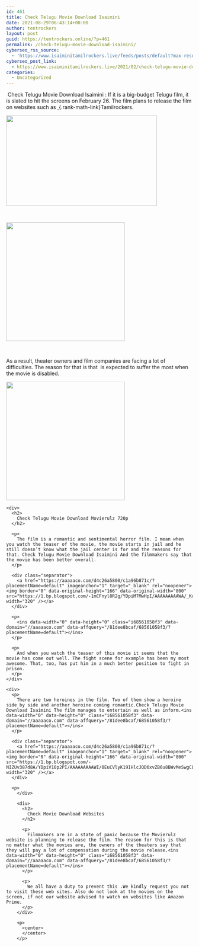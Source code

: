 ```yaml
---
id: 461
title: Check Telugu Movie Download Isaimini
date: 2021-08-29T06:43:14+00:00
author: tentrockers
layout: post
guid: https://tentrockers.online/?p=461
permalink: /check-telugu-movie-download-isaimini/
cyberseo_rss_source:
  - 'https://www.isaiminitamilrockers.live/feeds/posts/default?max-results=150&start-index=151'
cyberseo_post_link:
  - https://www.isaiminitamilrockers.live/2021/02/check-telugu-movie-download-isaimini.html
categories:
  - Uncategorized
---
```

<meta content="&nbsp; Check Telugu Movie Download Isaimini &nbsp; : If it is a big-budget Telugu film, it is slated to hit the screens on February 26. The film plans..." name="twitter:description" />

  


<center>
</center>

&nbsp;<span>Check Telugu Movie Download Isaimini</span><span>&nbsp;</span><span>: If it is a big-budget Telugu film, it is slated to hit the screens on February 26. The film plans to release the film on websites such as</span><span>&nbsp;</span>[&nbsp;](http://www.tamilrockers.co.nz/){.rank-math-link}<span>Tamilrockers.</span><ins data-width="0" data-height="0" class="i68561058f3" data-domain="//aaaaaco.com" data-affquery="/81dee8bcaf/68561058f3/?placementName=default"></ins>

<div class="separator">
  <a href="https://1.bp.blogspot.com/-g30AubCI-Jo/YDph6PmffnI/AAAAAAAAAVw/L1T_3Bt653wtD3V_8aQDLW9C5J3q4wrkgCLcBGAsYHQ/s1200/1609735980_nithiin-priya.webp" imageanchor="1"><img loading="lazy" border="0" data-original-height="800" data-original-width="1200" height="244" src="https://1.bp.blogspot.com/-g30AubCI-Jo/YDph6PmffnI/AAAAAAAAAVw/L1T_3Bt653wtD3V_8aQDLW9C5J3q4wrkgCLcBGAsYHQ/w407-h244/1609735980_nithiin-priya.webp" width="407" /></a>
</div>

<span><br /></span><ins data-width="0" data-height="0" class="i68561058f3" data-domain="//aaaaaco.com" data-affquery="/81dee8bcaf/68561058f3/?placementName=default"></ins>

<div class="separator">
  <a href="https://aaaaaco.com/d4c26a5800/c1a96b871c/?placementName=default" imageanchor="1" target="_blank" rel="noopener"><img border="0" data-original-height="166" data-original-width="800" src="https://1.bp.blogspot.com/-cSbQcrl-Sdg/YDpiBHWTZcI/AAAAAAAAAV0/iLf_VT16XckhYk2umnPKUdUqn5O7Y-hJgCLcBGAsYHQ/s320/unnamed.gif" width="320" /></a>
</div>

<span><br /></span><ins data-width="0" data-height="0" class="i68561058f3" data-domain="//aaaaaco.com" data-affquery="/81dee8bcaf/68561058f3/?placementName=default"></ins>

<div>
  <p>
    As a result, theater owners and film companies are facing a lot of difficulties. The reason for that is that&nbsp;&nbsp;is expected to suffer the most when the movie is disabled.
  </p>
  
  <div class="separator">
    <a href="https://aaaaaco.com/d4c26a5800/c1a96b871c/?placementName=default" imageanchor="1" target="_blank" rel="noopener"><img border="0" data-original-height="166" data-original-width="800" src="https://1.bp.blogspot.com/-tpDygm9zq_U/YDpiE60SbtI/AAAAAAAAAV4/fC4mEERnA3sHlfJGs2HVRHJkWJ-CU-W4ACLcBGAsYHQ/s320/unnamed.gif" width="320" /></a>
  </div>
  
  <p>
    <ins data-width="0" data-height="0" class="i68561058f3" data-domain="//aaaaaco.com" data-affquery="/81dee8bcaf/68561058f3/?placementName=default"></ins></div> 
    
    <div>
      <h2>
        Check Telugu Movie Download Movierulz 720p
      </h2>
      
      <p>
        The film is a romantic and sentimental horror film. I mean when you watch the teaser of the movie, the movie starts in jail and he still doesn’t know what the jail center is for and the reasons for that. Check Telugu Movie Download Isaimini And the filmmakers say that the movie has been better overall.
      </p>
      
      <div class="separator">
        <a href="https://aaaaaco.com/d4c26a5800/c1a96b871c/?placementName=default" imageanchor="1" target="_blank" rel="noopener"><img border="0" data-original-height="166" data-original-width="800" src="https://1.bp.blogspot.com/-1mCFnyl8R2g/YDpiM7MwHpI/AAAAAAAAAWA/_Kqi5GvCPS8YLyZ5JR9kZylYmt2IaoBJACLcBGAsYHQ/s320/unnamed.gif" width="320" /></a>
      </div>
      
      <p>
        <ins data-width="0" data-height="0" class="i68561058f3" data-domain="//aaaaaco.com" data-affquery="/81dee8bcaf/68561058f3/?placementName=default"></ins>
      </p>
      
      <p>
        And when you watch the teaser of this movie it seems that the movie has come out well. The fight scene for example has been my most awesome. That, too, has put him in a much better position to fight in prison.
      </p>
    </div>
    
    <div>
      <p>
        There are two heroines in the film. Two of them show a heroine side by side and another heroine coming romantic.Check Telugu Movie Download Isaimini The film manages to entertain as well as inform.<ins data-width="0" data-height="0" class="i68561058f3" data-domain="//aaaaaco.com" data-affquery="/81dee8bcaf/68561058f3/?placementName=default"></ins>
      </p>
      
      <div class="separator">
        <a href="https://aaaaaco.com/d4c26a5800/c1a96b871c/?placementName=default" imageanchor="1" target="_blank" rel="noopener"><img border="0" data-original-height="166" data-original-width="800" src="https://1.bp.blogspot.com/-NIZUv387d8A/YDpiV10p2PI/AAAAAAAAAWI/0EuCVlyK19IHlcJQD6xvZB6u8BWvMeSwgCLcBGAsYHQ/s320/unnamed.gif" width="320" /></a>
      </div>
      
      <p>
        </div> 
        
        <div>
          <h2>
            Check Movie Download Websites
          </h2>
          
          <p>
            Filmmakers are in a state of panic because the Movierulz website is planning to release the film. The reason for this is that no matter what the movies are, the owners of the theaters say that they will pay a lot of compensation during the movie release.<ins data-width="0" data-height="0" class="i68561058f3" data-domain="//aaaaaco.com" data-affquery="/81dee8bcaf/68561058f3/?placementName=default"></ins>
          </p>
          
          <p>
            We all have a duty to prevent this .We kindly request you not to visit these web sites. Also do not look at the movies on the screen, if not our website advised to watch on websites like Amazon Prime.
          </p>
        </div>
        
        <p>
          <center>
          </center>
        </p>